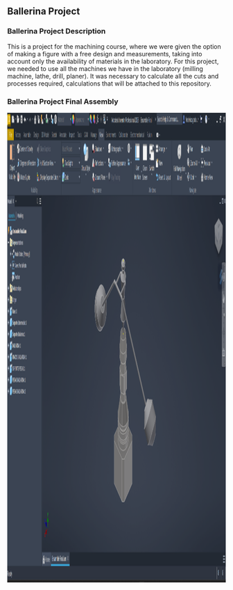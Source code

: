 ## Ballerina Project
### Ballerina Project Description
This is a project for the machining course, where we were given the option of making a figure with a free design and measurements, taking into account only the availability of materials in the laboratory.
For this project, we needed to use all the machines we have in the laboratory (milling machine, lathe, drill, planer).
It was necessary to calculate all the cuts and processes required, calculations that will be attached to this repository.

### Ballerina Project Final Assembly
<img width="1920" height="1080" alt="A" src="Assets/assembly.png" />
